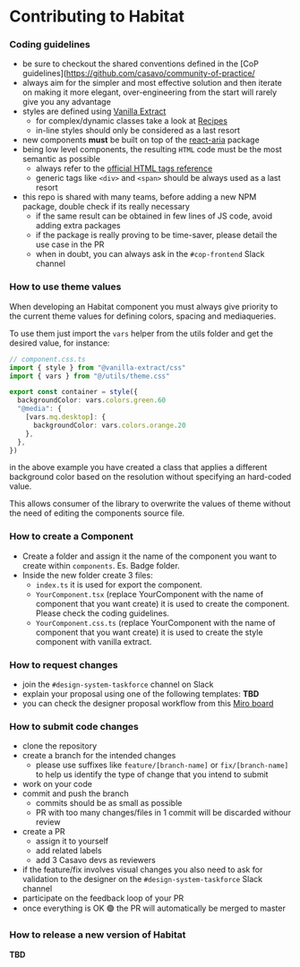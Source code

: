 # Contributing to Habitat

### Coding guidelines

- be sure to checkout the shared conventions defined in the [CoP guidelines](https://github.com/casavo/community-of-practice/
- always aim for the simpler and most effective solution and then iterate on making it more elegant, over-engineering from the start will rarely give you any advantage
- styles are defined using [Vanilla Extract](https://vanilla-extract.style/)
  - for complex/dynamic classes take a look at [Recipes](https://vanilla-extract.style/documentation/packages/recipes/)
  - in-line styles should only be considered as a last resort
- new components **must** be built on top of the [react-aria](https://react-spectrum.adobe.com/react-aria/) package
- being low level components, the resulting `HTML` code must be the most semantic as possible
  - always refer to the [official HTML tags reference](https://developer.mozilla.org/en-US/docs/Web/HTML/Element)
  - generic tags like `<div>` and `<span>` should be always used as a last resort
- this repo is shared with many teams, before adding a new NPM package, double check if its really necessary
  - if the same result can be obtained in few lines of JS code, avoid adding extra packages
  - if the package is really proving to be time-saver, please detail the use case in the PR
  - when in doubt, you can always ask in the `#cop-frontend` Slack channel

### How to use theme values

When developing an Habitat component you must always give priority to the current theme values for defining colors, spacing and mediaqueries.

To use them just import the `vars` helper from the utils folder and get the desired value, for instance:

```typescript
// component.css.ts
import { style } from "@vanilla-extract/css"
import { vars } from "@/utils/theme.css"

export const container = style({
  backgroundColor: vars.colors.green.60
  "@media": {
    [vars.mq.desktop]: {
      backgroundColor: vars.colors.orange.20
    },
  },
})

```

in the above example you have created a class that applies a different background color based on the resolution without specifying an hard-coded value.

This allows consumer of the library to overwrite the values of theme without the need of editing the components source file.

### How to create a Component

- Create a folder and assign it the name of the component you want to create within `components`. Es. Badge folder.
- Inside the new folder create 3 files:
  - `index.ts` it is used for export the component.
  - `YourComponent.tsx` (replace YourComponent with the name of component that you want create) it is used to create the component. Please check the coding guidelines.
  - `YourComponent.css.ts` (replace YourComponent with the name of component that you want create) it is used to create the style component with vanilla extract.

### How to request changes

- join the `#design-system-taskforce` channel on Slack
- explain your proposal using one of the following templates: **TBD**
- you can check the designer proposal workflow from this [Miro board](https://miro.com/app/board/uXjVMYRtpog=/?moveToWidget=3458764554126497351&cot=14&share_link_id=980567127227)

### How to submit code changes

- clone the repository
- create a branch for the intended changes
  - please use suffixes like `feature/[branch-name]` or `fix/[branch-name]` to help us identify the type of change that you intend to submit
- work on your code
- commit and push the branch
  - commits should be as small as possible
  - PR with too many changes/files in 1 commit will be discarded withour review
- create a PR
  - assign it to yourself
  - add related labels
  - add 3 Casavo devs as reviewers
- if the feature/fix involves visual changes you also need to ask for validation to the designer on the `#design-system-taskforce` Slack channel
- participate on the feedback loop of your PR
- once everything is OK 🟢 the PR will automatically be merged to master

### How to release a new version of Habitat

**TBD**
